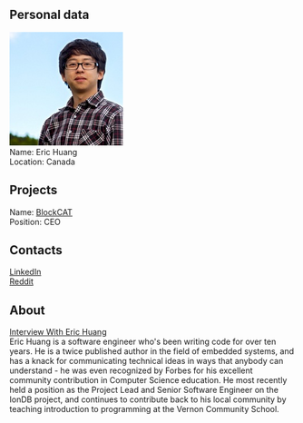 ## Personal data
![eric huang photo](photo/eric_huang.jpg)  
Name:    Eric Huang  
Location: Canada
## Projects 
Name: [BlockCAT](../projects/blockcat.md)  
Position: CEO 
## Contacts
[LinkedIn](https://www.linkedin.com/in/eric-huang-088045a7/)      
[Reddit](https://www.reddit.com/user/Kristler)  
## About
[Interview With Eric Huang](https://www.youtube.com/watch?v=OzPVBZuGBcw)  
Eric Huang is a software engineer who's been writing code for over ten years. He is a twice published author in the field of embedded systems, and has a knack for communicating technical ideas in ways that anybody can understand - he was even recognized by Forbes for his excellent community contribution in Computer Science education. He most recently held a position as the Project Lead and Senior Software Engineer on the IonDB project, and continues to contribute back to his local community by teaching introduction to programming at the Vernon Community School.
